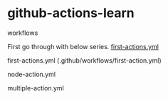 # github-actions-learn
workflows


First go through with below series.
[first-actions.yml](.github/workflows/first-action.yml)

first-actions.yml (.github/workflows/first-action.yml)

node-action.yml

multiple-action.yml
